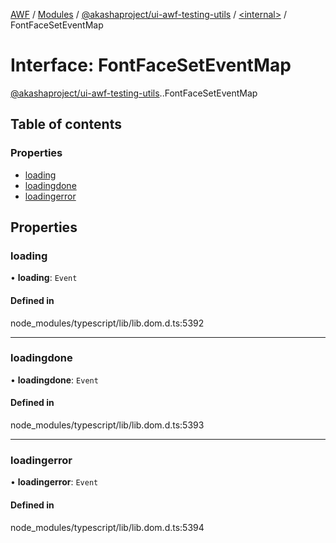 [AWF](../README.md) / [Modules](../modules.md) / [@akashaproject/ui-awf-testing-utils](../modules/akashaproject_ui_awf_testing_utils.md) / [<internal\>](../modules/akashaproject_ui_awf_testing_utils._internal_.md) / FontFaceSetEventMap

# Interface: FontFaceSetEventMap

[@akashaproject/ui-awf-testing-utils](../modules/akashaproject_ui_awf_testing_utils.md).[<internal>](../modules/akashaproject_ui_awf_testing_utils._internal_.md).FontFaceSetEventMap

## Table of contents

### Properties

- [loading](akashaproject_ui_awf_testing_utils._internal_.FontFaceSetEventMap.md#loading)
- [loadingdone](akashaproject_ui_awf_testing_utils._internal_.FontFaceSetEventMap.md#loadingdone)
- [loadingerror](akashaproject_ui_awf_testing_utils._internal_.FontFaceSetEventMap.md#loadingerror)

## Properties

### loading

• **loading**: `Event`

#### Defined in

node_modules/typescript/lib/lib.dom.d.ts:5392

___

### loadingdone

• **loadingdone**: `Event`

#### Defined in

node_modules/typescript/lib/lib.dom.d.ts:5393

___

### loadingerror

• **loadingerror**: `Event`

#### Defined in

node_modules/typescript/lib/lib.dom.d.ts:5394
